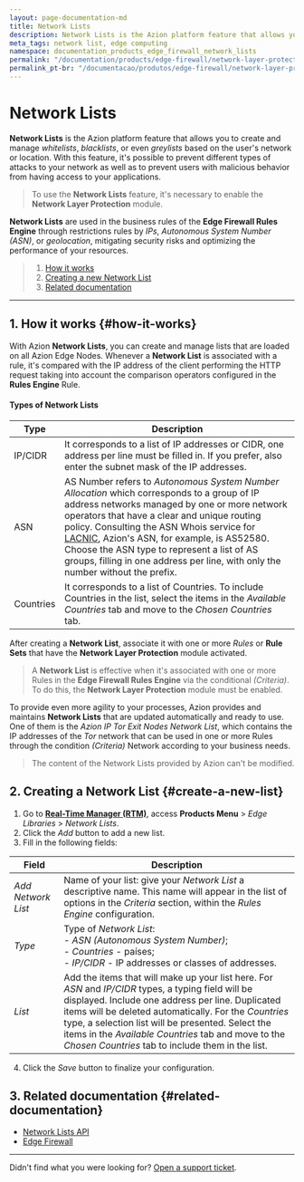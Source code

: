 ```yaml
---
layout: page-documentation-md
title: Network Lists
description: Network Lists is the Azion platform feature that allows you to create and manage whitelists
meta_tags: network list, edge computing
namespace: documentation_products_edge_firewall_network_lists
permalink: "/documentation/products/edge-firewall/network-layer-protection/network-lists/"
permalink_pt-br: "/documentacao/produtos/edge-firewall/network-layer-protection/network-lists/"
---
```

# Network Lists

**Network Lists** is the Azion platform feature that allows you to create and manage *whitelists*, *blacklists*, or even *greylists* based on the user's network or location. With this feature, it's possible to prevent different types of attacks to your network as well as to prevent users with malicious behavior from having access to your applications.

> To use the **Network Lists** feature, it's necessary to enable the **Network Layer Protection** module.

**Network Lists** are used in the business rules of the **Edge Firewall Rules Engine** through restrictions rules by *IPs*, *Autonomous System Number (ASN)*, or *geolocation*, mitigating security risks and optimizing the performance of your resources.

> 1. [How it works](#how-it-works)
> 2. [Creating a new Network List](#create-a-new-list)
> 3. [Related documentation](#related-documentation)

---

## 1. How it works {#how-it-works}

With Azion **Network Lists**, you can create and manage lists that are loaded on all Azion Edge Nodes. Whenever a **Network List** is associated with a rule, it's compared with the IP address of the client performing the HTTP request taking into account the comparison operators configured in the **Rules Engine** Rule.

#### Types of Network Lists

| Type      | Description                                                                                                                                                        |
|-----------|--------------------------------------------------------------------------------------------------------------------------------------------------------------------|
| IP/CIDR   | It corresponds to a list of IP addresses or CIDR, one address per line must be filled in. If you prefer, also enter the subnet mask of the IP addresses.           |
| ASN       | AS Number refers to *Autonomous System Number Allocation* which corresponds to a group of IP address networks managed by one or more network operators that have a clear and unique routing policy. Consulting the ASN Whois service for [LACNIC](http://lacnic.net/cgi-bin/lacnic/whois?lg=EN), Azion's ASN, for example, is AS52580. Choose the ASN type to represent a list of AS groups, filling in one address per line, with only the number without the prefix. |
| Countries | It corresponds to a list of Countries. To include Countries in the list, select the items in the *Available Countries* tab and move to the *Chosen Countries* tab. |

After creating a **Network List**, associate it with one or more *Rules* or **Rule Sets** that have the **Network Layer Protection** module activated.

> A **Network List** is effective when it's associated with one or more Rules in the **Edge Firewall Rules Engine** via the conditional *(Criteria)*. To do this, the **Network Layer Protection** module must be enabled.

To provide even more agility to your processes, Azion provides and maintains **Network Lists** that are updated automatically and ready to use. One of them is the *Azion IP Tor Exit Nodes* *Network List*, which contains the IP addresses of the *Tor* network that can be used in one or more Rules through the condition *(Criteria)* Network according to your business needs.

> The content of the Network Lists provided by Azion can't be modified.

## 2. Creating a Network List {#create-a-new-list}

1. Go to [**Real-Time Manager (RTM)**](https://manager.azion.com/), access **Products Menu** > *Edge Libraries* > *Network Lists*.
2. Click the *Add* button to add a new list.
3. Fill in the following fields:

  | Field              | Description                                                                                                                                                                                    |
  |--------------------|------------------------------------------------------------------------------------------------------------------------------------------------------------------------------------------------|
  | *Add Network List* | Name of your list: give your *Network List* a descriptive name. This name will appear in the list of options in the *Criteria* section, within the *Rules Engine* configuration.               |
  | *Type*             | Type of *Network List*: <br/> - *ASN (Autonomous System Number)*; <br/> - *Countries* - países; <br/> - *IP/CIDR* - IP addresses or classes of addresses.                                      | 
  | *List*             | Add the items that will make up your list here. For *ASN* and *IP/CIDR* types, a typing field will be displayed. Include one address per line. Duplicated items will be deleted automatically. For the *Countries* type, a selection list will be presented. Select the items in the *Available Countries* tab and move to the *Chosen Countries* tab to include them in the list. |

4. Click the *Save* button to finalize your configuration.

## 3. Related documentation {#related-documentation}

* [Network Lists API](https://www.azion.com/en/documentation/products/api/v3/network-lists/)
* [Edge Firewall](https://www.azion.com/en/documentation/products/edge-firewall/)

---

Didn't find what you were looking for? [Open a support ticket](https://tickets.azion.com/).